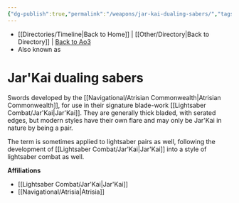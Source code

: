 ```yaml
---
{"dg-publish":true,"permalink":"/weapons/jar-kai-dualing-sabers/","tags":["galacticsenate imperialsenate","resistance firstorder","sith jedi","fauna"]}
---
```


- [[Directories/Timeline\|Back to Home]] | [[Other/Directory\|Back to Directory]] | [Back to Ao3](https://archiveofourown.org/works/19334440/chapters/45992584)
- Also known as

# Jar'Kai dualing sabers
Swords developed by the [[Navigational/Atrisian Commonwealth\|Atrisian Commonwealth]], for use in their signature blade-work [[Lightsaber Combat/Jar'Kai\|Jar'Kai]]. They are generally thick bladed, with serated edges, but modern styles have their own flare and may only be Jar'Kai in nature by being a pair. 

The term is sometimes applied to lightsaber pairs as well, following the development of [[Lightsaber Combat/Jar'Kai\|Jar'Kai]] into a style of lightsaber combat as well.

**Affiliations** 
- [[Lightsaber Combat/Jar'Kai\|Jar'Kai]]
- [[Navigational/Atrisia\|Atrisia]]

